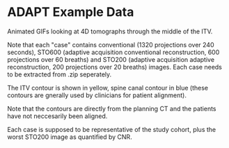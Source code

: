 # ADAPT Example Data

Animated GIFs looking at 4D tomographs through the middle of the ITV.

Note that each "case" contains conventional (1320 projections over 240 seconds), STO600 (adaptive acquisition conventional reconstruction, 600 projections over 60 breaths) and STO200 (adaptive acquisition adaptive reconstruction, 200 projections over 20 breaths) images. Each case needs to be extracted from .zip seperately.

The ITV contour is shown in yellow, spine canal contour in blue (these contours are gnerally used by clinicians for patient alignment).

Note that the contours are directly from the planning CT and the patients have not neccesarily been aligned.

Each case is supposed to be representative of the study cohort, plus the worst STO200 image as quantified by CNR.
